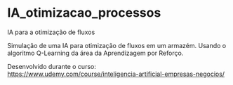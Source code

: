 # IA_otimizacao_processos
IA para a otimização de fluxos

Simulação de uma IA para otimização de fluxos em um armazém. 
Usando o algoritmo Q-Learning da área da Aprendizagem por Reforço.

Desenvolvido durante o curso: https://www.udemy.com/course/inteligencia-artificial-empresas-negocios/
